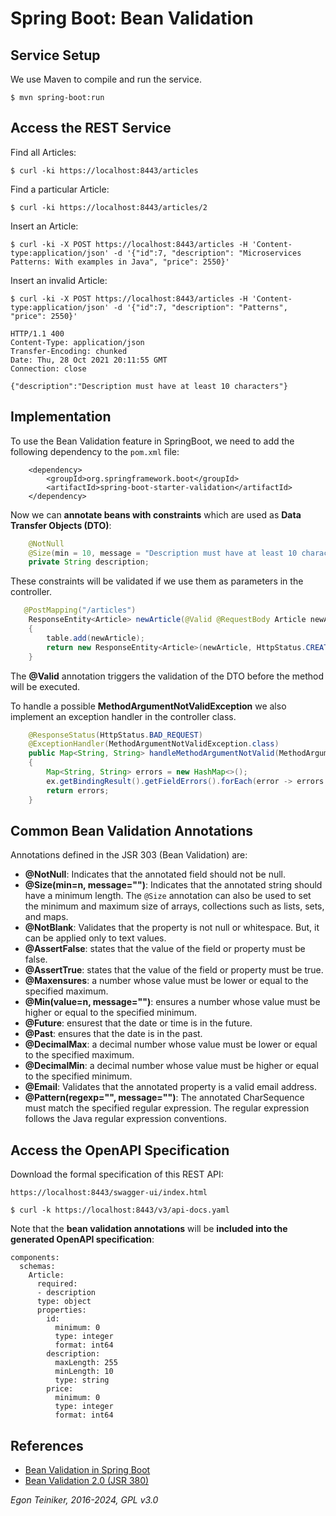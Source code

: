 # Spring Boot: Bean Validation


## Service Setup

We use Maven to compile and run the service.
```
$ mvn spring-boot:run
```

## Access the REST Service

Find all Articles:
```
$ curl -ki https://localhost:8443/articles

```

Find a particular Article:
```    
$ curl -ki https://localhost:8443/articles/2

```
 
Insert an Article:
```
$ curl -ki -X POST https://localhost:8443/articles -H 'Content-type:application/json' -d '{"id":7, "description": "Microservices Patterns: With examples in Java", "price": 2550}'
```

Insert an invalid Article:
```
$ curl -ki -X POST https://localhost:8443/articles -H 'Content-type:application/json' -d '{"id":7, "description": "Patterns", "price": 2550}'

HTTP/1.1 400 
Content-Type: application/json
Transfer-Encoding: chunked
Date: Thu, 28 Oct 2021 20:11:55 GMT
Connection: close

{"description":"Description must have at least 10 characters"}
```

## Implementation

To use the Bean Validation feature in SpringBoot, we need to add the following 
dependency to the `pom.xml` file:

```
    <dependency>
        <groupId>org.springframework.boot</groupId>
        <artifactId>spring-boot-starter-validation</artifactId>
    </dependency>
```

Now we can **annotate beans with constraints** which are used as **Data Transfer Objects (DTO)**:

```Java
    @NotNull
    @Size(min = 10, message = "Description must have at least 10 characters")
    private String description;
```

These constraints will be validated if we use them as parameters in the controller.
```Java
   @PostMapping("/articles")
    ResponseEntity<Article> newArticle(@Valid @RequestBody Article newArticle)
    {
        table.add(newArticle);
        return new ResponseEntity<Article>(newArticle, HttpStatus.CREATED);
    }
```
The **@Valid** annotation triggers the validation of the DTO before the method will be executed.

To handle a possible **MethodArgumentNotValidException** we also implement an exception handler in the controller
class.
```Java
    @ResponseStatus(HttpStatus.BAD_REQUEST)
    @ExceptionHandler(MethodArgumentNotValidException.class)
    public Map<String, String> handleMethodArgumentNotValid(MethodArgumentNotValidException ex)
    {
        Map<String, String> errors = new HashMap<>();
        ex.getBindingResult().getFieldErrors().forEach(error -> errors.put(error.getField(), error.getDefaultMessage()));
        return errors;
    }
```

## Common Bean Validation Annotations

Annotations defined in the JSR 303 (Bean Validation) are:
* **@NotNull**: Indicates that the annotated field should not be null.
* **@Size(min=n, message="")**: Indicates that the annotated string should have a minimum length. 
   The `@Size` annotation can also be used to set the minimum and maximum size of arrays, collections such as lists, sets, and maps.
* **@NotBlank**: Validates that the property is not null or whitespace. But, it can be applied only to text values.
* **@AssertFalse**: states that the value of the field or property must be false.
* **@AssertTrue**: states that the value of the field or property must be true.
* **@Maxensures**: a number whose value must be lower or equal to the specified maximum.
* **@Min(value=n, message="")**: ensures a number whose value must be higher or equal to the specified minimum.
* **@Future**: ensurest that the date or time is in the future.
* **@Past**: ensures that the date is in the past.
* **@DecimalMax**: a decimal number whose value must be lower or equal to the specified maximum.
* **@DecimalMin**: a decimal number whose value must be higher or equal to the specified minimum.
* **@Email**: Validates that the annotated property is a valid email address.
* **@Pattern(regexp="", message="")**: The annotated CharSequence must match the specified regular expression. The regular expression follows the Java regular expression conventions.



## Access the OpenAPI Specification

Download the formal specification of this REST API:
```
https://localhost:8443/swagger-ui/index.html

$ curl -k https://localhost:8443/v3/api-docs.yaml
```

Note that the **bean validation annotations** will be **included into the generated 
OpenAPI specification**:
```
components:
  schemas:
    Article:
      required:
      - description
      type: object
      properties:
        id:
          minimum: 0
          type: integer
          format: int64
        description:
          maxLength: 255
          minLength: 10
          type: string
        price:
          minimum: 0
          type: integer
          format: int64
```

## References
* [Bean Validation in Spring Boot](https://springframework.guru/bean-validation-in-spring-boot/)
* [Bean Validation 2.0 (JSR 380)](https://beanvalidation.org/2.0-jsr380/)

*Egon Teiniker, 2016-2024, GPL v3.0*

